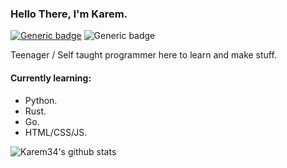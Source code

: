 ### Hello There, I'm Karem. 
[![Generic badge](https://img.shields.io/badge/OS-Manjaro_Linux-<COLOR>.svg)](https://shields.io/)		![Generic badge](https://img.shields.io/badge/TEXT_EDITOR-VS_CODE-<COLOR>.svg)

Teenager / Self taught programmer here to learn and make stuff.

#### Currently learning:
- Python.
- Rust.
- Go.
- HTML/CSS/JS.

![Karem34's github stats](https://github-readme-stats.vercel.app/api?username=karem34)

